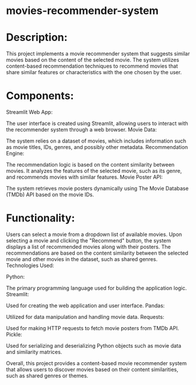 # movies-recommender-system

# Description:
This project implements a movie recommender system that suggests similar movies based on the content of the selected movie. The system utilizes content-based recommendation techniques to recommend movies that share similar features or characteristics with the one chosen by the user.

# Components:

Streamlit Web App:

The user interface is created using Streamlit, allowing users to interact with the recommender system through a web browser.
Movie Data: 

The system relies on a dataset of movies, which includes information such as movie titles, IDs, genres, and possibly other metadata.
Recommendation Engine: 


The recommendation logic is based on the content similarity between movies. It analyzes the features of the selected movie, such as its genre, and recommends movies with similar features.
Movie Poster API: 

The system retrieves movie posters dynamically using The Movie Database (TMDb) API based on the movie IDs.

# Functionality:

Users can select a movie from a dropdown list of available movies.
Upon selecting a movie and clicking the "Recommend" button, the system displays a list of recommended movies along with their posters.
The recommendations are based on the content similarity between the selected movie and other movies in the dataset, such as shared genres.
Technologies Used:

Python: 

The primary programming language used for building the application logic.
Streamlit: 

Used for creating the web application and user interface.
Pandas: 


Utilized for data manipulation and handling movie data.
Requests: 

Used for making HTTP requests to fetch movie posters from TMDb API.
Pickle: 

Used for serializing and deserializing Python objects such as movie data and similarity matrices.

Overall, this project provides a content-based movie recommender system that allows users to discover movies based on their content similarities, such as shared genres or themes.
